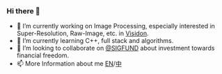 ### Hi there 👋

- 🔭 I’m currently working on Image Processing, especially interested in Super-Resolution, Raw-Image, etc. in [Visidon](https://www.visidon.fi/).
- 🌱 I’m currently learning C++, full stack and algorithms.
- 👯 I’m looking to collaborate on [@SIGFUND](https://github.com/SIGFUND) about investment towards financial freedom.
- 📫 More Information about me [EN](https://haoban.github.io/about/?lang=en)/[中](https://haoban.github.io/about/?lang=zh)

<!--
**Haoban/Haoban** is a ✨ _special_ ✨ repository because its `README.md` (this file) appears on your GitHub profile.

Here are some ideas to get you started:

- 🔭 I’m currently working on ...
- 🌱 I’m currently learning ...
- 👯 I’m looking to collaborate on ...
- 🤔 I’m looking for help with ...
- 💬 Ask me about ...
- 📫 How to reach me: ...
- 😄 Pronouns: ...
- ⚡ Fun fact: ...
-->
